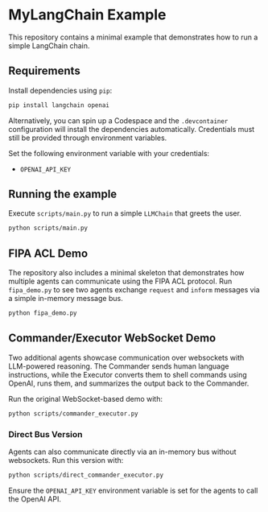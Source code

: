 # MyLangChain Example

This repository contains a minimal example that demonstrates how to run a simple LangChain chain.

## Requirements

Install dependencies using `pip`:

```bash
pip install langchain openai
```

Alternatively, you can spin up a Codespace and the `.devcontainer` configuration
will install the dependencies automatically. Credentials must still be provided
through environment variables.

Set the following environment variable with your credentials:

- `OPENAI_API_KEY`

## Running the example

Execute `scripts/main.py` to run a simple `LLMChain` that greets the user.

```bash
python scripts/main.py
```

## FIPA ACL Demo

The repository also includes a minimal skeleton that demonstrates how multiple agents
can communicate using the FIPA ACL protocol. Run `fipa_demo.py` to see two agents
exchange `request` and `inform` messages via a simple in-memory message bus.

```bash
python fipa_demo.py
```

## Commander/Executor WebSocket Demo

Two additional agents showcase communication over websockets with LLM-powered
reasoning. The Commander sends human language instructions, while the Executor
converts them to shell commands using OpenAI, runs them, and summarizes the
output back to the Commander.

Run the original WebSocket-based demo with:

```bash
python scripts/commander_executor.py
```

### Direct Bus Version

Agents can also communicate directly via an in-memory bus without websockets.
Run this version with:

```bash
python scripts/direct_commander_executor.py
```

Ensure the `OPENAI_API_KEY` environment variable is set for the agents to call
the OpenAI API.

